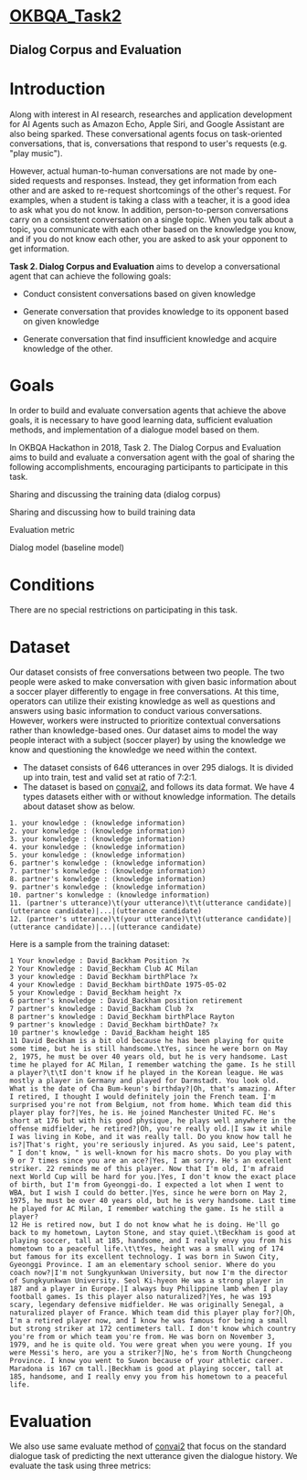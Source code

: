 [OKBQA_Task2](http://7.okbqa.org/hackathon/task/task2)
=============
Dialog Corpus and Evaluation
-----------------

# Introduction
Along with interest in AI research, researches and application development for AI Agents such as Amazon Echo, Apple Siri, and Google Assistant are also being sparked. These conversational agents focus on task-oriented conversations, that is, conversations that respond to user's requests (e.g. "play music").

However, actual human-to-human conversations are not made by one-sided requests and responses. Instead, they get information from each other and are asked to re-request shortcomings of the other's request. For examples, when a student is taking a class with a teacher, it is a good idea to ask what you do not know. In addition, person-to-person conversations carry on a consistent conversation on a single topic. When you talk about a topic, you communicate with each other based on the knowledge you know, and if you do not know each other, you are asked to ask your opponent to get information.



**Task 2. Dialog Corpus and Evaluation** aims to develop a conversational agent that can achieve the following goals:

+ Conduct consistent conversations based on given knowledge

+ Generate conversation that provides knowledge to its opponent based on given knowledge

+ Generate conversation that find insufficient knowledge and acquire knowledge of the other.

# Goals
In order to build and evaluate conversation agents that achieve the above goals, it is necessary to have good learning data, sufficient evaluation methods, and implementation of a dialogue model based on them.

In OKBQA Hackathon in 2018, Task 2. The Dialog Corpus and Evaluation aims to build and evaluate a conversation agent with the goal of sharing the following accomplishments, encouraging participants to participate in this task.

Sharing and discussing the training data (dialog corpus)

Sharing and discussing how to build training data

Evaluation metric

Dialog model (baseline model)

# Conditions
There are no special restrictions on participating in this task.

# Dataset
Our dataset consists of free conversations between two people. The two people were asked to make conversation with given basic information about a soccer player differently to engage in free conversations. At this time, operators can utilize their existing knowledge as well as questions and answers using basic information to conduct various conversations. However, workers were instructed to prioritize contextual conversations rather than knowledge-based ones.
Our dataset aims to model the way people interact with a subject (soccer player) by using the knowledge we know and questioning the knowledge we need within the context.

- The dataset consists of 646 utterances in over 295 dialogs. It is divided up into train, test and valid set at ratio of 7:2:1.
- The dataset is based on [convai2](http://convai.io/), and follows its data format. We have 4 types datasets either with or without knowledge information. The details about dataset show as below.
```
1. your knowledge : (knowledge information)
2. your konwledge : (knowledge information)
3. your konwledge : (knowledge information)
4. your konwledge : (knowledge information)
5. your konwledge : (knowledge information)
6. partner's konwledge : (knowledge information)
7. partner's konwledge : (knowledge information)
8. partner's konwledge : (knowledge information)
9. partner's konwledge : (knowledge information)
10. partner's konwledge : (knowledge information)
11. (partner's utterance)\t(your utterance)\t\t(utterance candidate)|(utterance candidate)|...|(utterance candidate)
12. (partner's utterance)\t(your utterance)\t\t(utterance candidate)|(utterance candidate)|...|(utterance candidate)
```
Here is a sample from the training dataset:
```
1 Your knowledge : David_Backham Position ?x
2 Your Knowledge : David_Beckham Club AC Milan
3 your knowledge : David Beckham birthPlace ?x
4 your Knowledge : David_Beckham birthDate 1975-05-02
5 your Knowledge : David_Beckham height ?x
6 partner's knowledge : David_Backham position retirement
7 partner's knowledge : David_Backham Club ?x
8 partner's knowledge : David_Beckham birthPlace Rayton
9 partner's knowledge : David_Beckham birthDate? ?x
10 partner's knowledge : David_Backham height 185
11 David Beckham is a bit old because he has been playing for quite some time, but he is still handsome.\tYes, since he were born on May 2, 1975, he must be over 40 years old, but he is very handsome. Last time he played for AC Milan, I remember watching the game. Is he still a player?\t\tI don't know if he played in the Korean league. He was mostly a player in Germany and played for Darmstadt. You look old. What is the date of Cha Bum-keun's birthday?|Oh, that's amazing. After I retired, I thought I would definitely join the French team. I'm surprised you're not from Belgium, not from home. Which team did this player play for?|Yes, he is. He joined Manchester United FC. He's short at 176 but with his good physique, he plays well anywhere in the offense midfielder, he retired?|Oh, you're really old.|I saw it while I was living in Kobe, and it was really tall. Do you know how tall he is?|That's right, you're seriously injured. As you said, Lee's patent, " I don't know, " is well-known for his macro shots. Do you play with 9 or 7 times since you are an ace?|Yes, I am sorry. He's an excellent striker. 22 reminds me of this player. Now that I'm old, I'm afraid next World Cup will be hard for you.|Yes, I don't know the exact place of birth, but I'm from Gyeonggi-do. I expected a lot when I went to WBA, but I wish I could do better.|Yes, since he were born on May 2, 1975, he must be over 40 years old, but he is very handsome. Last time he played for AC Milan, I remember watching the game. Is he still a player?
12 He is retired now, but I do not know what he is doing. He'll go back to my hometown, Layton Stone, and stay quiet.\tBeckham is good at playing soccer, tall at 185, handsome, and I really envy you from his hometown to a peaceful life.\t\tYes, height was a small wing of 174 but famous for its excellent technology. I was born in Suwon City, Gyeonggi Province. I am an elementary school senior. Where do you coach now?|I'm not Sungkyunkwan University, but now I'm the director of Sungkyunkwan University. Seol Ki-hyeon He was a strong player in 187 and a player in Europe.|I always buy Philippine lamb when I play football games. Is this player also naturalized?|Yes, he was 193 scary, legendary defensive midfielder. He was originally Senegal, a naturalized player of France. Which team did this player play for?|Oh, I'm a retired player now, and I know he was famous for being a small but strong striker at 172 centimeters tall. I don't know which country you're from or which team you're from. He was born on November 3, 1979, and he is quite old. You were great when you were young. If you were Messi's hero, are you a striker?|No, he's from North Chungcheong Province. I know you went to Suwon because of your athletic career. Maradona is 167 cm tall.|Beckham is good at playing soccer, tall at 185, handsome, and I really envy you from his hometown to a peaceful life.
```

# Evaluation
We also use same evaluate method of [convai2](http://convai.io/) that focus on the standard dialogue task of predicting the next utterance given the dialogue history. We evaluate the task using three metrics: 


